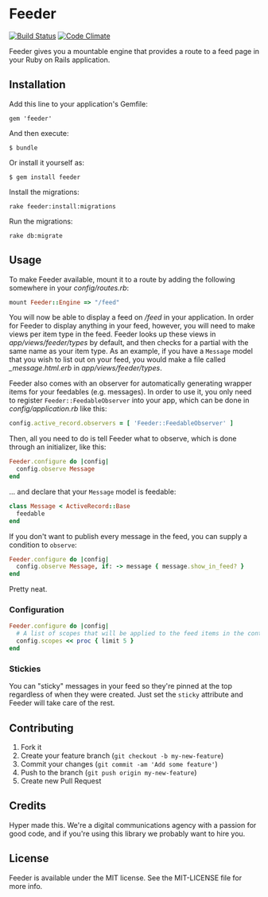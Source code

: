 # Feeder

[![Build Status](https://img.shields.io/travis/hyperoslo/feeder.svg)](https://travis-ci.org/hyperoslo/feeder)
[![Code Climate](https://img.shields.io/codeclimate/github/hyperoslo/feeder.svg)](https://codeclimate.com/github/hyperoslo/feeder)

Feeder gives you a mountable engine that provides a route to a feed page in your
Ruby on Rails application.

## Installation

Add this line to your application's Gemfile:

    gem 'feeder'

And then execute:

    $ bundle

Or install it yourself as:

    $ gem install feeder

Install the migrations:

    rake feeder:install:migrations
    
Run the migrations:

    rake db:migrate

## Usage

To make Feeder available, mount it to a route by adding the following somewhere
in your _config/routes.rb_:

```ruby
mount Feeder::Engine => "/feed"
```

You will now be able to display a feed on _/feed_ in your application. In order
for Feeder to display anything in your feed, however, you will need to make
views per item type in the feed. Feeder looks up these views in
_app/views/feeder/types_ by default, and then checks for a partial with the same
name as your item type. As an example, if you have a `Message` model that you
wish to list out on your feed, you would make a file called *_message.html.erb*
in _app/views/feeder/types_.

Feeder also comes with an observer for automatically generating wrapper items
for your feedables (e.g. messages). In order to use it, you only need to register
`Feeder::FeedableObserver` into your app, which can be done in
_config/application.rb_ like this:

```ruby
config.active_record.observers = [ 'Feeder::FeedableObserver' ]
```

Then, all you need to do is tell Feeder what to
observe, which is done through an initializer, like this:

```ruby
Feeder.configure do |config|
  config.observe Message
end
```

... and declare that your `Message` model is feedable:

```ruby
class Message < ActiveRecord::Base
  feedable
end
```

If you don't want to publish every message in the feed, you can supply a condition
to `observe`:

```ruby
Feeder.configure do |config|
  config.observe Message, if: -> message { message.show_in_feed? }
end
```

Pretty neat.

[Mingle]: https://github.com/hyperoslo/mingle

### Configuration

```ruby
Feeder.configure do |config|
  # A list of scopes that will be applied to the feed items in the controller.
  config.scopes << proc { limit 5 }
end
```

### Stickies

You can "sticky" messages in your feed so they're pinned at the top regardless of when
they were created. Just set the `sticky` attribute and Feeder will take care of the rest.

## Contributing

1. Fork it
2. Create your feature branch (`git checkout -b my-new-feature`)
3. Commit your changes (`git commit -am 'Add some feature'`)
4. Push to the branch (`git push origin my-new-feature`)
5. Create new Pull Request

## Credits

Hyper made this. We're a digital communications agency with a passion for good code,
and if you're using this library we probably want to hire you.


## License

Feeder is available under the MIT license. See the MIT-LICENSE file for more info.
